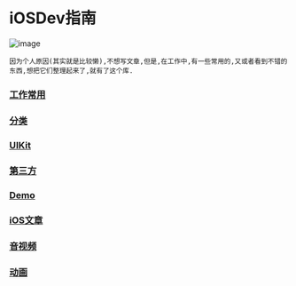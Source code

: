 # **iOSDev指南**
![image](http://peopleofcolorintech.com/wp-content/uploads/2016/02/iOS-Developer.jpg)
 
    因为个人原因(其实就是比较懒),不想写文章,但是,在工作中,有一些常用的,又或者看到不错的东西,想把它们整理起来了,就有了这个库.

### [工作常用](https://github.com/gongjujun/iOSDev/blob/master/MD/%E5%B7%A5%E4%BD%9C%E5%B8%B8%E7%94%A8.md)
### [分类](https://github.com/gongjujun/iOSDev/blob/master/MD/%E5%88%86%E7%B1%BB.md)
### [UIKit](https://github.com/gongjujun/iOSDev/blob/master/MD/UIKit.md)
### [第三方](https://github.com/gongjujun/iOSDev/blob/master/MD/%E7%AC%AC%E4%B8%89%E6%96%B9.md)
### [Demo](https://github.com/gongjujun/iOSDev/blob/master/MD/Demo.md)
### [iOS文章](https://github.com/gongjujun/iOSDev/blob/master/MD/iOS%E6%96%87%E7%AB%A0.md)
### [音视频](https://github.com/gongjujun/iOSDev/blob/master/MD/%E9%9F%B3%E8%A7%86%E9%A2%91.md)
### [动画](https://github.com/gongjujun/iOSDev/blob/master/MD/%E5%8A%A8%E7%94%BB.md)
